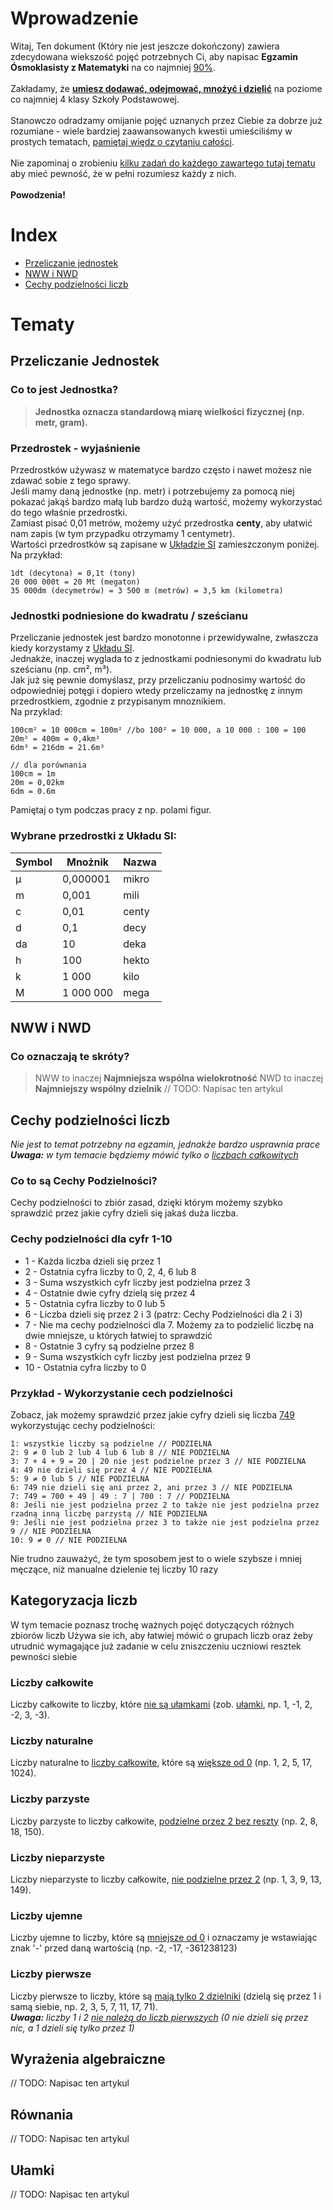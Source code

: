 # Wprowadzenie
Witaj,
Ten dokument (Który nie jest jeszcze dokończony) zawiera zdecydowana wiekszość pojęć potrzebnych Ci, aby napisac **Egzamin Ósmoklasisty z Matematyki** na co najmniej <ins>90%</ins>.<br><br>
Zakładamy, że <ins>**umiesz dodawać, odejmować, mnożyć i dzielić**</ins> na poziome co najmniej 4 klasy Szkoły Podstawowej.<br><br>
Stanowczo odradzamy omijanie pojęć uznanych przez Ciebie za dobrze już rozumiane - wiele bardziej zaawansowanych kwestii umieściliśmy w prostych tematach, <ins>pamiętaj więdz o czytaniu całości</ins>.<br><br>
Nie zapominaj o zrobieniu <ins>kilku zadań do każdego zawartego tutaj tematu</ins> aby mieć pewność, że w pełni rozumiesz każdy z nich.<br><br>
**Powodzenia!**
# Index
- [Przeliczanie jednostek](#t-jednostki)
- [NWW i NWD](#t-nww)
- [Cechy podzielności liczb](#t-div)
# Tematy
## <a name="t-jednostki"></a>Przeliczanie Jednostek
### Co to jest Jednostka?
> **Jednostka oznacza standardową miarę wielkości fizycznej (np. metr, gram).**
### Przedrostek - wyjaśnienie
Przedrostków używasz w matematyce bardzo często i nawet możesz nie zdawać sobie z tego sprawy.<br>
Jeśli mamy daną jednostke (np. metr) i potrzebujemy za pomocą niej pokazać jakąś bardzo małą lub bardzo dużą wartość, możemy wykorzystać do tego właśnie przedrostki.<br>
Zamiast pisać 0,01 metrów, możemy użyć przedrostka **centy**, aby ułatwić nam zapis (w tym przypadku otrzymamy 1 centymetr).<br>
Wartości przedrostków są zapisane w [Układzie SI](#w-si) zamieszczonym poniżej.<br>
Na przykład:
```
1dt (decytona) = 0,1t (tony)
20 000 000t = 20 Mt (megaton)
35 000dm (decymetrów) = 3 500 m (metrów) = 3,5 km (kilometra)
```
### Jednostki podniesione do kwadratu / sześcianu
Przeliczanie jednostek jest bardzo monotonne i przewidywalne, zwłaszcza kiedy korzystamy z [Układu SI](#w-si).<br>
Jednakże, inaczej wyglada to z jednostkami podniesonymi do kwadratu lub sześcianu (np. cm², m³).<br>
Jak już się pewnie domyślasz, przy przeliczaniu podnosimy wartość do odpowiedniej potęgi i dopiero wtedy przeliczamy na jednostkę z innym przedrostkiem, zgodnie z przypisanym mnoznikiem.<br>
Na przyklad:
```
100cm² = 10 000cm = 100m² //bo 100² = 10 000, a 10 000 : 100 = 100
20m² = 400m = 0,4km²
6dm³ = 216dm = 21.6m³

// dla porównania
100cm = 1m
20m = 0,02km
6dm = 0.6m
```
Pamiętaj o tym podczas pracy z np. polami figur.
### <a name="w-si"></a>Wybrane przedrostki z Układu SI:
| Symbol | Mnożnik     | Nazwa |
| ------ | ----------- | ----- |
| µ      | 0,000001    | mikro |
| m      | 0,001       | mili  |
| c      | 0,01        | centy |
| d      | 0,1         | decy  |
| da     | 10          | deka  |
| h      | 100         | hekto |
| k      | 1 000       | kilo  |
| M      | 1 000 000   | mega  |
## <a name="t-nww"></a>NWW i NWD
### Co oznaczają te skróty?
> NWW to inaczej **Najmniejsza wspólna wielokrotność**
> NWD to inaczej **Najmniejszy wspólny dzielnik**
// TODO: Napisac ten artykul
## <a name="t-div"></a>Cechy podzielności liczb
*Nie jest to temat potrzebny na egzamin, jednakże bardzo usprawnia prace*<br>
_**Uwaga:** w tym temacie będziemy mówić tylko o [liczbach całkowitych](#REFRENCE)_
### Co to są Cechy Podzielności?
Cechy podzielności to zbiór zasad, dzięki którym możemy szybko sprawdzić przez jakie cyfry dzieli się jakaś duża liczba.
### Cechy podzielności dla cyfr 1-10
- 1 - Każda liczba dzieli się przez 1
- 2 - Ostatnia cyfra liczby to 0, 2, 4, 6 lub 8
- 3 - Suma wszystkich cyfr liczby jest podzielna przez 3
- 4 - Ostatnie dwie cyfry dzielą się przez 4
- 5 - Ostatnia cyfra liczby to 0 lub 5
- 6 - Liczba dzieli się przez 2 i 3 (patrz: Cechy Podzielności dla 2 i 3)
- 7 - Nie ma cechy podzielności dla 7. Możemy za to podzielić liczbę na dwie mniejsze, u których łatwiej to sprawdzić
- 8 - Ostatnie 3 cyfry są podzielne przez 8
- 9 - Suma wszystkich cyfr liczby jest podzielna przez 9
- 10 - Ostatnia cyfra liczby to 0
### Przykład - Wykorzystanie cech podzielności
Zobacz, jak możemy sprawdzić przez jakie cyfry dzieli się liczba <ins>749</ins> wykorzystując cechy podzielności:
```
1: wszystkie liczby są podzielne // PODZIELNA
2: 9 ≠ 0 lub 2 lub 4 lub 6 lub 8 // NIE PODZIELNA
3: 7 + 4 + 9 = 20 | 20 nie jest podzielne przez 3 // NIE PODZIELNA
4: 49 nie dzieli się przez 4 // NIE PODZIELNA
5: 9 ≠ 0 lub 5 // NIE PODZIELNA
6: 749 nie dzieli się ani przez 2, ani przez 3 // NIE PODZIELNA
7: 749 = 700 + 49 | 49 : 7 | 700 : 7 // PODZIELNA
8: Jeśli nie jest podzielna przez 2 to także nie jest podzielna przez rzadną inną liczbę parzystą // NIE PODZIELNA
9: Jeśli nie jest podzielna przez 3 to także nie jest podzielna przez 9 // NIE PODZIELNA
10: 9 ≠ 0 // NIE PODZIELNA
```
Nie trudno zauważyć, że tym sposobem jest to o wiele szybsze i mniej męczące, niż manualne dzielenie tej liczby 10 razy
## Kategoryzacja liczb
W tym temacie poznasz trochę ważnych pojęć dotyczących różnych zbiorów liczb
Używa sie ich, aby łatwiej mówić o grupach liczb oraz żeby utrudnić wymagające już zadanie w celu zniszczeniu uczniowi resztek pewności siebie
### Liczby całkowite
Liczby całkowite to liczby, które <ins>nie są ułamkami</ins> (zob. [ułamki](#REFRENCE), np. 1, -1, 2, -2, 3, -3).
### Liczby naturalne
Liczby naturalne to <ins>liczby całkowite</ins>, które są <ins>większe od 0</ins> (np. 1, 2, 5, 17, 1024).
### Liczby parzyste
Liczby parzyste to liczby całkowite, <ins>podzielne przez 2 bez reszty</ins> (np. 2, 8, 18, 150).
### Liczby nieparzyste
Liczby nieparzyste to liczby całkowite, <ins>nie podzielne przez 2</ins> (np. 1, 3, 9, 13, 149).
### Liczby ujemne
Liczby ujemne to liczby, które są <ins>mniejsze od 0</ins> i oznaczamy je wstawiając znak '-' przed daną wartością (np. -2, -17, -361238123)
### Liczby pierwsze
Liczby pierwsze to liczby, które są <ins>mają tylko 2 dzielniki</ins> (dzielą się przez 1 i samą siebie, np. 2, 3, 5, 7, 11, 17, 71).<br>
_**Uwaga:** liczby 1 i 2 <ins>nie należą do liczb pierwszych</ins> (0 nie dzieli się przez nic, a 1 dzieli się tylko przez 1)_
## Wyrażenia algebraiczne
// TODO: Napisac ten artykul
## Równania
// TODO: Napisac ten artykul
## Ułamki
// TODO: Napisac ten artykul
